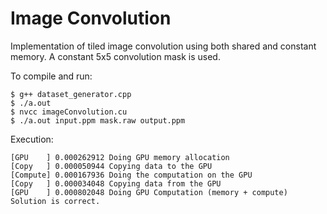 # Image Convolution

Implementation of tiled image convolution using both shared and constant memory. A constant
5x5 convolution mask is used.

To compile and run:  

```
$ g++ dataset_generator.cpp  
$ ./a.out  
$ nvcc imageConvolution.cu
$ ./a.out input.ppm mask.raw output.ppm
```

Execution:

```
[GPU    ] 0.000262912 Doing GPU memory allocation
[Copy   ] 0.000050944 Copying data to the GPU
[Compute] 0.000167936 Doing the computation on the GPU
[Copy   ] 0.000034048 Copying data from the GPU
[GPU    ] 0.000802048 Doing GPU Computation (memory + compute)
Solution is correct.
```
